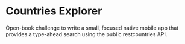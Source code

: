 # Countries Explorer

Open-book challenge to write a small, focused native mobile app that provides a type-ahead search using the public restcountries API.
